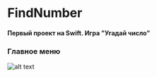 # FindNumber
<h4>Первый проект на Swift. Игра "Угадай число"</h4>

<h3>Главное меню</h4>

![alt text](docs/mainMenu.jpg "Описание будет тут")​
